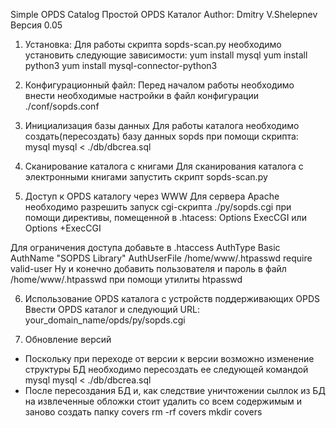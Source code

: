 Simple OPDS Catalog
Простой OPDS Каталог
Author: Dmitry V.Shelepnev
Версия 0.05

1. Установка:
Для работы скрипта sopds-scan.py необходимо установить следующие зависимости:
yum install mysql
yum install python3
yum install mysql-connector-python3

2. Конфигурационный файл:
Перед началом работы необходимо внести необходимые настройки в файл конфигурации ./conf/sopds.conf

3. Инициализация базы данных
Для работы каталога необходимо создать(пересоздать) базу данных sopds при помощи скрипта:
mysql mysql < ./db/dbcrea.sql

4. Сканирование каталога с книгами
Для сканирования каталога с электронными книгами запустить скрипт sopds-scan.py

5. Доступ к OPDS каталогу через WWW
Для сервера Apache необходимо разрешить запуск cgi-скрипта ./py/sopds.cgi
при помощи директивы, помещенной в .htacess:
  Options ExecCGI
или
  Options +ExecCGI

Для ограничения доступа добавьте в .htaccess
  AuthType Basic
  AuthName "SOPDS Library"
  AuthUserFile /home/www/.htpasswd
  require valid-user
Ну и конечно добавить пользователя и пароль в файл /home/www/.htpasswd при помощи утилиты htpasswd


6. Использование OPDS каталога с устройств поддерживающих OPDS
Ввести OPDS каталог и следующий URL: your_domain_name/opds/py/sopds.cgi

7. Обновление версий
- Поскольку при переходе от версии к версии возможно изменение структуры БД необходимо пересоздать ее следующей командой
  mysql mysql < ./db/dbcrea.sql
- После пересоздания БД и, как следствие уничтожении сыллок из БД на извлеченные обложки стоит удалить со всем содержимым
  и заново создать папку covers
  rm -rf covers
  mkdir covers

